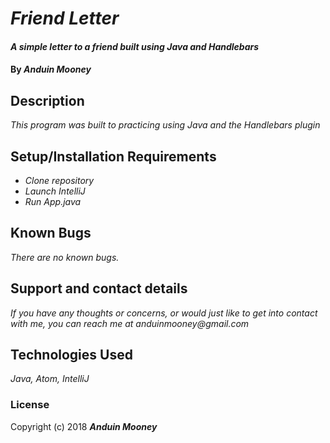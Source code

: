 # _Friend Letter_

#### _A simple letter to a friend built using Java and Handlebars_

#### By _**Anduin Mooney**_

## Description

_This program was built to practicing using Java and the Handlebars plugin_

## Setup/Installation Requirements

* _Clone repository_
* _Launch IntelliJ_
* _Run App.java_

## Known Bugs

_There are no known bugs._

## Support and contact details

_If you have any thoughts or concerns, or would just like to get into contact with me, you can reach me at anduinmooney@gmail.com_

## Technologies Used

_Java, Atom, IntelliJ_

### License


Copyright (c) 2018 **_Anduin Mooney_**
